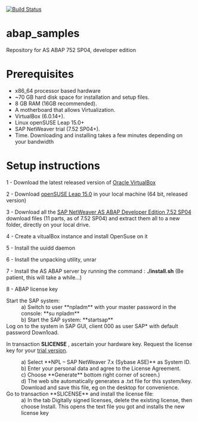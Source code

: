 [![Build Status](https://travis-ci.com/hicham2014/abap_samples.svg?branch=NPLK900087)](https://travis-ci.com/hicham2014/abap_samples)

# abap_samples
Repository for AS ABAP 752 SP04, developer edition
# Prerequisites
- x86_64 processor based hardware
- ~70 GB hard disk space for installation and setup files.
- 8 GB RAM (16GB recommended).
- A motherboard that allows Virtualization.
- VirtualBox (6.0.14+).
- Linux openSUSE Leap 15.0+
- SAP NetWeaver trial (7.52 SP04+).
- Time. Downloading and installing takes a few minutes depending on your bandwidth

# Setup instructions
1 - Download the latest released version of [Oracle VirtualBox](https://www.virtualbox.org/wiki/Downloads)

2 - Download [openSUSE Leap 15.0](https://software.opensuse.org/distributions/leap) in your local machine (64 bit, released version) 

3 - Download all the [SAP NetWeaver AS ABAP Developer Edition 7.52 SP04](https://developers.sap.com/trials-downloads.html?search=SAP%20NetWeaver%20AS%20ABAP%20Developer%20Edition%207.52%20SP04) download files (11 parts, as of 7.52 SP04) and extract them all to a new folder, directly on your local drive. 

4 - Create a vitualBox instance and install OpenSuse on it 

5 - Install the uuidd daemon 

6 - Install the unpacking utility, unrar

7 - Install the AS ABAP server by running the command :  **./install.sh** (Be patient, this will take a while…)

8 - ABAP license key
<dl>
<dt>Start the SAP system:</dt>
  <dd>
     a) Switch to user **npladm** with your master password in the console: **su npladm**
  </dd>
  <dd> 
    b) Start the SAP system: **startsap** 
  </dd>

 
<dt>Log on to the system in SAP GUI, client 000 as user SAP* with default password Down1oad. 
  
  In transaction **SLICENSE** , ascertain your hardware key.
 Request the license key for your [trial version](https://go.support.sap.com/minisap/#/minisap).
</dt>
  <dd>
  a) Select **NPL – SAP NetWeaver 7.x (Sybase ASE)** as System ID.
  </dd>
  <dd> 
  b) Enter your personal data and agree to the License Agreement.
  </dd>
  <dd>
  c) Choose **Generate** bottom right corner of screen.)
   </dd>
   <dd>
  d) The web site automatically generates a .txt file for this system/key. Download and save this file, eg on the desktop for convenience.
  </dd>
  
<dt>
  Go to transaction **SLICENSE** and install the license file:
  <dd>
    a) In the tab Digitally signed licenses, delete the existing license, then choose Install. This opens the text file you got and installs the new license key
  </dd>
</dt>
</dl>






